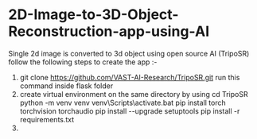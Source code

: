 # 2D-Image-to-3D-Object-Reconstruction-app-using-AI
Single 2d image is converted to 3d object using open source AI (TripoSR)
follow the following steps to create the app :-
1) git clone https://github.com/VAST-AI-Research/TripoSR.git
   run this command inside flask folder
2) create virtual environment on the same directory by using 
     cd TripoSR
     python -m venv venv
     venv\Scripts\activate.bat
     pip install torch torchvision torchaudio
     pip install --upgrade setuptools
     pip install -r requirements.txt
3) 
